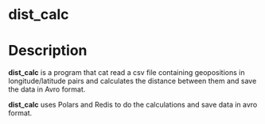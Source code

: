 # dist_calc

# Description

**dist_calc** is a program that cat read a csv file containing geopositions in longitude/latitude pairs and calculates the distance between
them and save the data in Avro format.

**dist_calc** uses Polars and Redis to do the calculations and save data in avro format.

